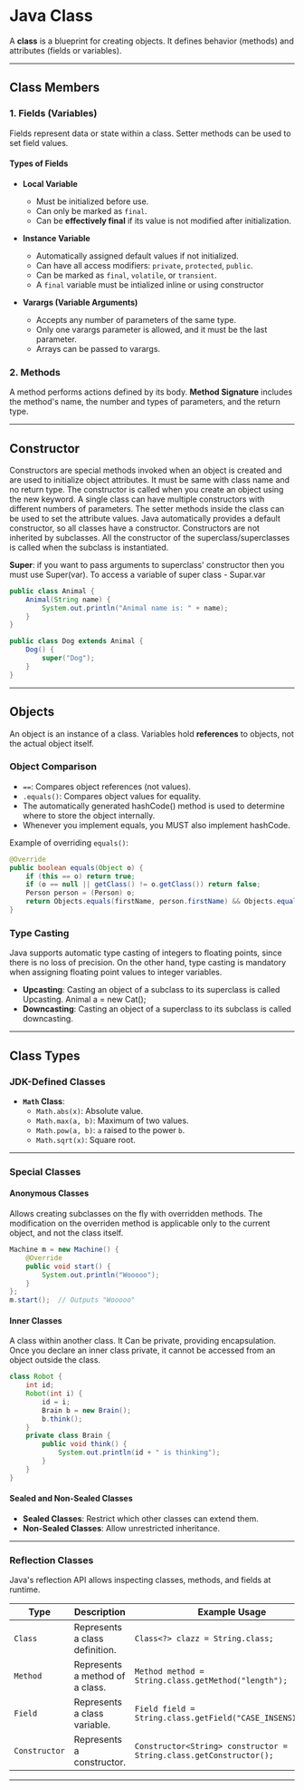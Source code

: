 # Java Class

A **class** is a blueprint for creating objects. It defines behavior (methods) and attributes (fields or variables).  

---

## Class Members

### 1. Fields (Variables)

Fields represent data or state within a class. Setter methods can be used to set field values.

#### Types of Fields  

- **Local Variable**  
  - Must be initialized before use.  
  - Can only be marked as `final`.  
  - Can be **effectively final** if its value is not modified after initialization.  

- **Instance Variable**  
  - Automatically assigned default values if not initialized.  
  - Can have all access modifiers: `private`, `protected`, `public`.  
  - Can be marked as `final`, `volatile`, or `transient`.  
  - A `final` variable must be intialized inline or using constructor

- **Varargs (Variable Arguments)**  
  - Accepts any number of parameters of the same type.  
  - Only one varargs parameter is allowed, and it must be the last parameter.  
  - Arrays can be passed to varargs.  

### 2. Methods

A method performs actions defined by its body. **Method Signature** includes the method's name, the number and types of parameters, and the return type.  

---

## Constructor

Constructors are special methods invoked when an object is created and are used to initialize object attributes. It must be same with class name and no return type. The constructor is called when you create an object using the new keyword. A single class can have multiple constructors with different numbers of parameters. The setter methods inside the class can be used to set the attribute values. Java automatically provides a default constructor, so all classes have a constructor. Constructors are not inherited by subclasses. All the constructor of the superclass/superclasses is called when the subclass is instantiated.

**Super**:  if you want to pass arguments to superclass' constructor then you must use Super(var). To access a variable of super class - Supar.var

```java
public class Animal {
    Animal(String name) {
        System.out.println("Animal name is: " + name);
    }
}

public class Dog extends Animal {
    Dog() {
        super("Dog");
    }
}
```

---

## Objects

An object is an instance of a class. Variables hold **references** to objects, not the actual object itself.

### Object Comparison

- `==`: Compares object references (not values).  
- `.equals()`: Compares object values for equality.  
- The automatically generated hashCode() method is used to determine where to store the object internally.
- Whenever you implement equals, you MUST also implement hashCode.

Example of overriding `equals()`:

```java
@Override
public boolean equals(Object o) {
    if (this == o) return true;
    if (o == null || getClass() != o.getClass()) return false;
    Person person = (Person) o;
    return Objects.equals(firstName, person.firstName) && Objects.equals(lastName, person.lastName);
}
```

### Type Casting

Java supports automatic type casting of integers to floating points, since there is no loss of precision. On the other hand, type casting is mandatory when assigning floating point values to integer variables.

- **Upcasting**: Casting an object of a subclass to its superclass is called Upcasting. Animal a = new Cat();
- **Downcasting**: Casting an object of a superclass to its subclass is called downcasting.

---

## Class Types

### JDK-Defined Classes

- **`Math` Class**:  
  - `Math.abs(x)`: Absolute value.  
  - `Math.max(a, b)`: Maximum of two values.  
  - `Math.pow(a, b)`: `a` raised to the power `b`.  
  - `Math.sqrt(x)`: Square root.

---

### Special Classes

#### Anonymous Classes

Allows creating subclasses on the fly with overridden methods. The modification on the overriden method is applicable only to the current object, and not the class itself.

```java
Machine m = new Machine() {
    @Override
    public void start() {
        System.out.println("Wooooo");
    }
};
m.start();  // Outputs "Wooooo"
```

#### Inner Classes

A class within another class. It Can be private, providing encapsulation. Once you declare an inner class private, it cannot be accessed from an object outside the class.

```java
class Robot {
    int id;
    Robot(int i) {
        id = i;
        Brain b = new Brain();
        b.think();
    }
    private class Brain {
        public void think() {
            System.out.println(id + " is thinking");
        }
    }
}
```

#### Sealed and Non-Sealed Classes

- **Sealed Classes**: Restrict which other classes can extend them.  
- **Non-Sealed Classes**: Allow unrestricted inheritance.

---

### Reflection Classes

Java's reflection API allows inspecting classes, methods, and fields at runtime.  

| Type          | Description                               | Example Usage                                         |
|---------------|-------------------------------------------|-------------------------------------------------------|
| `Class`       | Represents a class definition.            | `Class<?> clazz = String.class;`                      |
| `Method`      | Represents a method of a class.           | `Method method = String.class.getMethod("length");`   |
| `Field`       | Represents a class variable.              | `Field field = String.class.getField("CASE_INSENSITIVE");` |
| `Constructor` | Represents a constructor.                 | `Constructor<String> constructor = String.class.getConstructor();` |

---
